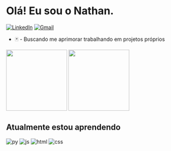 # Olá! Eu sou o Nathan.
[![LinkedIn](https://img.shields.io/badge/LinkedIn-0077B5?style=for-the-badge&logo=linkedin&logoColor=white)](https://www.linkedin.com/in/nathan-paravidini/)
[![Gmail](https://img.shields.io/badge/Gmail-D14836?style=for-the-badge&logo=gmail&logoColor=white)](mailto:nathanlafere@gmail.com)
*  🃏 - Buscando me aprimorar trabalhando em projetos próprios
<div>
  <img height="165em" src="https://github-readme-stats.vercel.app/api?username=nathanlafere&show_icons=true&theme=dark&include_all_commits=true&&title_color=79FE96&border_color=79FE96&height=300" />
  <img height="165em" src="https://github-readme-stats.vercel.app/api/top-langs/?username=nathanlafere&layout=compact&langs_count=10&theme=dark&title_color=79FE96&border_color=79FE96" />
</div>

## Atualmente estou aprendendo
<div style="display: inline_block">
  <img alt="py" src="https://img.shields.io/badge/Python-14354C?style=for-the-badge&logo=python&logoColor=white">
  <img alt="js" src="https://img.shields.io/badge/JavaScript-F7DF1E?style=for-the-badge&logo=javascript&logoColor=black">
  <img alt="html" src="https://img.shields.io/badge/HTML-239120?style=for-the-badge&logo=html5&logoColor=white">
  <img alt="css" src="https://img.shields.io/badge/CSS-239120?&style=for-the-badge&logo=css3&logoColor=white">
</div>

